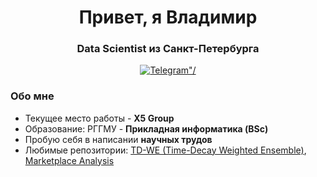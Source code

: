 <div id="header" align="center">
  <h1>Привет, я Владимир</h1>
  <h3>Data Scientist из Санкт-Петербурга</h3>
</div>

<div id="social" align="center">
  <a href="t.me/Korobans">
    <img src="https://img.shields.io/badge/Telegram-blue?style=for-the-badge&logo=telegram&logoColor="white" alt=Telegram"/>
  </a>
</div>

### Обо мне
- Текущее место работы - **X5 Group**
- Образование: РГГМУ - **Прикладная информатика (BSc)**
- Пробую себя в написании **научных трудов**
- Любимые репозитории: [TD-WE (Time-Decay Weighted Ensemble)](https://github.com/korobans/TD-WE), [Marketplace Analysis](https://github.com/korobans/marketplace_analysis)
